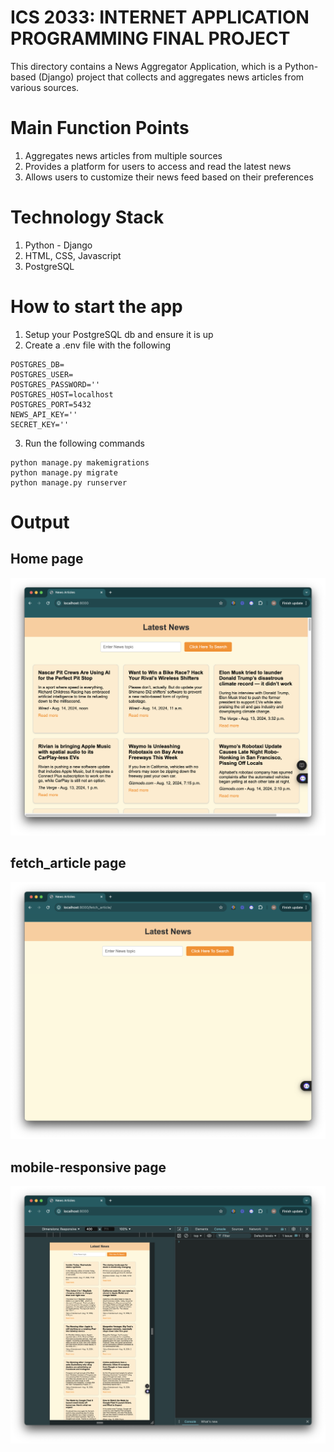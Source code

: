 # ICS 2033: INTERNET APPLICATION PROGRAMMING FINAL PROJECT
This directory contains a News Aggregator Application, which is a Python-based (Django) project that collects and aggregates news articles from various sources.

# Main Function Points
1. Aggregates news articles from multiple sources
2. Provides a platform for users to access and read the latest news
3. Allows users to customize their news feed based on their preferences

# Technology Stack
1. Python - Django
2. HTML, CSS, Javascript
3. PostgreSQL

# How to start the app
1. Setup your PostgreSQL db and ensure it is up
2. Create a .env file with the following
```
POSTGRES_DB=
POSTGRES_USER=
POSTGRES_PASSWORD=''
POSTGRES_HOST=localhost
POSTGRES_PORT=5432
NEWS_API_KEY=''
SECRET_KEY=''
```
3. Run the following commands
```
python manage.py makemigrations
python manage.py migrate
python manage.py runserver
```

# Output
## Home page
![](_docs/images/home.png)

## fetch_article page
![](_docs/images/fetch_article.png)

## mobile-responsive page
![](_docs/images/mobile.png)
